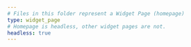 ```yaml
---
# Files in this folder represent a Widget Page (homepage)
type: widget_page
# Homepage is headless, other widget pages are not.
headless: true
---
```

